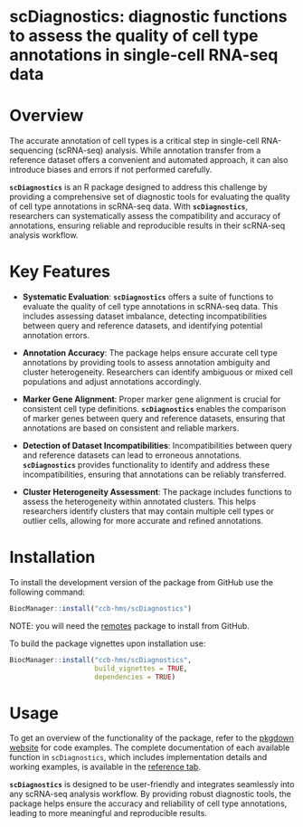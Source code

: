 # scDiagnostics: diagnostic functions to assess the quality of cell type annotations in single-cell RNA-seq data

# Overview

The accurate annotation of cell types is a critical step in single-cell RNA-sequencing (scRNA-seq) analysis. While annotation transfer from a reference dataset offers a convenient and automated approach, it can also introduce biases and errors if not performed carefully.

**`scDiagnostics`** is an R package designed to address this challenge by providing a comprehensive set of diagnostic tools for evaluating the quality of cell type annotations in scRNA-seq data. With **`scDiagnostics`**, researchers can systematically assess the compatibility and accuracy of annotations, ensuring reliable and reproducible results in their scRNA-seq analysis workflow.

# Key Features

-   **Systematic Evaluation**: **`scDiagnostics`** offers a suite of functions to evaluate the quality of cell type annotations in scRNA-seq data. This includes assessing dataset imbalance, detecting incompatibilities between query and reference datasets, and identifying potential annotation errors.

-   **Annotation Accuracy**: The package helps ensure accurate cell type annotations by providing tools to assess annotation ambiguity and cluster heterogeneity. Researchers can identify ambiguous or mixed cell populations and adjust annotations accordingly.

-   **Marker Gene Alignment**: Proper marker gene alignment is crucial for consistent cell type definitions. **`scDiagnostics`** enables the comparison of marker genes between query and reference datasets, ensuring that annotations are based on consistent and reliable markers.

-   **Detection of Dataset Incompatibilities**: Incompatibilities between query and reference datasets can lead to erroneous annotations. **`scDiagnostics`** provides functionality to identify and address these incompatibilities, ensuring that annotations can be reliably transferred.

-   **Cluster Heterogeneity Assessment**: The package includes functions to assess the heterogeneity within annotated clusters. This helps researchers identify clusters that may contain multiple cell types or outlier cells, allowing for more accurate and refined annotations.

# Installation

To install the development version of the package from GitHub use the following command:

``` r
BiocManager::install("ccb-hms/scDiagnostics")
```

NOTE: you will need the [remotes](https://cran.r-project.org/web/packages/remotes/index.html) package to install from GitHub.

To build the package vignettes upon installation use:

``` r
BiocManager::install("ccb-hms/scDiagnostics",
                     build_vignettes = TRUE,
                     dependencies = TRUE)
```

# Usage

To get an overview of the functionality of the package, refer to the [pkgdown website](https://ccb-hms.github.io/scDiagnostics/index.html) for code examples. The complete documentation of each available function in `scDiagnostics`, which includes implementation details and working examples, is available in the [reference tab](https://ccb-hms.github.io/scDiagnostics/reference/index.html).

**`scDiagnostics`** is designed to be user-friendly and integrates seamlessly into any scRNA-seq analysis workflow. By providing robust diagnostic tools, the package helps ensure the accuracy and reliability of cell type annotations, leading to more meaningful and reproducible results.
